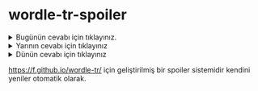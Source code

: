 # wordle-tr-spoiler

<details>
  <summary>Bugünün cevabı için tıklayınız.</summary>
  <br>
    <b> giray </b>
</details>

<details>
  <summary>Yarının cevabı için tıklayınız</summary>
  <br>
   <b> ümera </b>
</details>

<details>
  <summary>Dünün cevabı için tıklayınız </summary>
  <br>
  <b> buruk </b>
</details>

https://f.github.io/wordle-tr/ için geliştirilmiş bir spoiler sistemidir kendini yeniler otomatik olarak.

